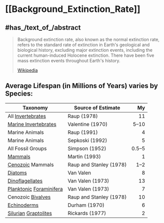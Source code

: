 
# [[Background_Extinction_Rate]] 

## #has_/text_of_/abstract 

> Background extinction rate, also known as the normal extinction rate, 
> refers to the standard rate of extinction in Earth's geological and biological history, 
> excluding major extinction events, including the current human-induced Holocene extinction. 
> There have been five mass extinction events throughout Earth's history.
>
> [Wikipedia](https://en.wikipedia.org/wiki/Background%20extinction%20rate)

## Average Lifespan (in Millions of Years) varies by Species: 

| Taxonomy                                                                                                                                      | Source of Estimate      |    My |
| --------------------------------------------------------------------------------------------------------------------------------------------- | ----------------------- | ----: |
| All [Invertebrates](https://en.wikipedia.org/wiki/Invertebrates "Invertebrates")                                                              | Raup (1978)             |    11 |
| [Marine Invertebrates](https://en.wikipedia.org/wiki/Marine_invertebrates "Marine invertebrates")                                             | Valentine (1970)        |  5–10 |
| Marine Animals                                                                                                                                | Raup (1991)             |     4 |
| Marine Animals                                                                                                                                | Sepkoski (1992)         |     5 |
| All Fossil Groups                                                                                                                             | Simpson (1952)          | 0.5–5 |
| [Mammals](https://en.wikipedia.org/wiki/Mammals "Mammals")                                                                                    | Martin (1993)           |     1 |
| [Cenozoic](https://en.wikipedia.org/wiki/Cenozoic "Cenozoic") Mammals                                                                         | Raup and Stanley (1978) |   1–2 |
| [Diatoms](https://en.wikipedia.org/wiki/Diatoms "Diatoms")                                                                                    | Van Valen               |     8 |
| [Dinoflagellates](https://en.wikipedia.org/wiki/Dinoflagellate "Dinoflagellate")                                                              | Van Valen (1973)        |    13 |
| [Planktonic](https://en.wikipedia.org/wiki/Planktonic "Planktonic") [Foraminifera](https://en.wikipedia.org/wiki/Foraminifera "Foraminifera") | Van Valen (1973)        |     7 |
| Cenozoic [Bivalves](https://en.wikipedia.org/wiki/Bivalves "Bivalves")                                                                        | Raup and Stanley (1978) |    10 |
| [Echinoderms](https://en.wikipedia.org/wiki/Echinoderms "Echinoderms")                                                                        | Durham (1970)           |     6 |
| [Silurian](https://en.wikipedia.org/wiki/Silurian "Silurian") [Graptolites](https://en.wikipedia.org/wiki/Graptolites "Graptolites")          | Rickards (1977)         |     2 |

